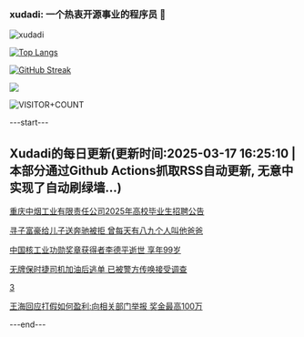 ### xudadi: 一个热衷开源事业的程序员 👋

![xudadi](https://github-readme-stats-git-masterorgs-github-readme-stats-team.vercel.app/api?username=xudadi)

[![Top Langs](https://github-readme-stats.vercel.app/api/top-langs/?username=xudadi)](https://github.com/anuraghazra/github-readme-stats)

[![GitHub Streak](https://streak-stats.demolab.com?user=xudadi&locale=zh_Hans)](https://git.io/streak-stats)

![](https://raw.githubusercontent.com/xudadi/xudadi/main/assets/github-contribution-grid-snake.svg)

![VISITOR+COUNT](https://komarev.com/ghpvc/?username=xudadi&label=VISITOR+COUNT)


---start---

## Xudadi的每日更新(更新时间:2025-03-17 16:25:10 | 本部分通过Github Actions抓取RSS自动更新, 无意中实现了自动刷绿墙...)

[重庆中烟工业有限责任公司2025年高校毕业生招聘公告](https://www.gongkaoleida.com/article/2323681)

[寻子富豪给儿子送奔驰被拒 曾每天有八九个人叫他爸爸](https://m.163.com/news/article/JQRF30BK0550B6IS.html)

[中国核工业功勋奖章获得者李德平逝世 享年99岁](https://m.163.com/news/article/JQRCDCSF0514R9P4.html)

[无牌保时捷司机加油后逃单 已被警方传唤接受调查](https://m.163.com/news/article/JQQEBBRT0514D3UH.html)

[3](https://m.163.com/touch/news/sub/domestic)

[王海回应打假如何盈利:向相关部门举报 奖金最高100万](https://m.163.com/news/article/JQQI6N640514R9P4.html)

---end---
